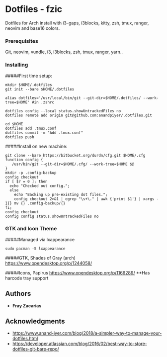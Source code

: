 # Dotfiles - fzic

Dotfiles for Arch install with i3-gaps, i3blocks, kitty, zsh, tmux, ranger, neovim and base16 colors.

### Prerequisites

Git, neovim, vundle, i3, i3blocks, zsh, tmux, ranger, yarn..

### Installing

#####First time setup:

```
mkdir $HOME/.dotfiles
git init --bare $HOME/.dotfiles

alias dotfiles='/usr/local/bin/git --git-dir=$HOME/.dotfiles/ --work-tree=$HOME' #in .zshrc

dotfiles config --local status.showUntrackedFiles no
dotfiles remote add origin git@github.com:anandpiyer/.dotfiles.git

cd $HOME
dotfiles add .tmux.conf
dotfiles commit -m "Add .tmux.conf"
dotfiles push
```

#####Install on new machine:

```
git clone --bare https://bitbucket.org/durdn/cfg.git $HOME/.cfg
function config {
   /usr/bin/git --git-dir=$HOME/.cfg/ --work-tree=$HOME $@
}
mkdir -p .config-backup
config checkout
if [ $? = 0 ]; then
  echo "Checked out config.";
  else
    echo "Backing up pre-existing dot files.";
    config checkout 2>&1 | egrep "\s+\." | awk {'print $1'} | xargs -I{} mv {} .config-backup/{}
fi;
config checkout
config config status.showUntrackedFiles no
```

### GTK and Icon Theme

#####Managed via lxappearance

```
sudo pacman -S lxappearance
```
#####GTK, Shades of Gray (arch)
https://www.opendesktop.org/p/1244058/

#####Icons, Papirus
https://www.opendesktop.org/p/1166289/
**Has harcode tray support

## Authors

* **Fray Zacarias**

## Acknowledgments

* https://www.anand-iyer.com/blog/2018/a-simpler-way-to-manage-your-dotfiles.html
* https://developer.atlassian.com/blog/2016/02/best-way-to-store-dotfiles-git-bare-repo/
